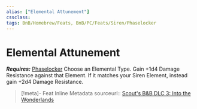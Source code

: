 ```yaml
---
alias: ["Elemental Attunement"]
cssclass: 
tags: BnB/Homebrew/Feats, BnB/PC/Feats/Siren/Phaselocker
---
```

# Elemental Attunement
___Requires:___ [Phaselocker](Phaselocker.md)
Choose an Elemental Type.
Gain +1d4 Damage Resistance against that Element.
If it matches your Siren Element, instead gain +2d4 Damage Resistance.

> [!meta]- Feat Inline Metadata
> sourceurl:: [Scout's B&B DLC 3: Into the Wonderlands](https://docs.google.com/document/d/1MLOgrWwcLNTnP9PuXrKiLImy7SUh4hXO8arVUAlmdp0/edit)
